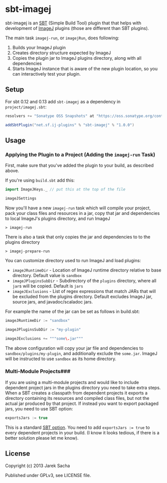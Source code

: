 sbt-imagej
==========

sbt-imagej is an [SBT](http://www.scala-sbt.org/) (Simple Build Tool) plugin that that helps with development of
[ImageJ](http://rsbweb.nih.gov/ij/) plugins (those are different than SBT plugins).

The main task `imagej-run`, or `imagejRun`, does following:

1. Builds your ImageJ plugin
2. Creates directory structure expected by ImageJ
3. Copies the plugin jar to ImageJ plugins directory, along with all dependencies
4. Starts ImageJ instance that is aware of the new plugin location,
   so you can interactively test your plugin.

Setup
-----

For sbt 0.12 and 0.13 add `sbt-imagej` as a dependency in `project/imagej.sbt`:

```scala
resolvers += "Sonatype OSS Snapshots" at "https://oss.sonatype.org/content/repositories/snapshots"

addSbtPlugin("net.sf.ij-plugins" % "sbt-imagej" % "1.0.0")
```

Usage
-----

### Applying the Plugin to a Project (Adding the `imagej-run` Task)

First, make sure that you've added the plugin to your build, as described above.


If you're using `build.sbt` add this:

```scala
import ImageJKeys._ // put this at the top of the file

imageJSettings
```

Now you'll have a new `imagej-run` task which will compile your project,
pack your class files and resources in a jar, copy that jar and dependencies to local
ImageJ's plugins directory, and run ImageJ

    > imagej-run

There is also a task that only copies the jar and dependencies to to the plugins directory

    > imagej-prepare-run

You can customize directory used to run ImageJ and load plugins:

* `imageJRuntimeDir` - Location of ImageJ runtime directory relative to base directory.
  Default value is `sandbox`
* `imageJPluginsSubDir` - Subdirectory of the `plugins` directory, where all `jar`s will be copied.
  Default is `jars`
* `imageJExclusions` - List of regex expressions that match JARs that will be excluded from the plugins directory.
  Default excludes ImageJ jar, source jars, and javadoc/scaladoc jars.

For example the name of the jar can be set as follows in build.sbt:

```scala
imageJRuntimeDir := "sandbox"

imageJPluginsSubDir := "my-plugin"

imageJExclusions += """some\.jar"""
```

The above configuration will copy your jar file and dependencies to
`sandbox/plugins/my-plugin`, and additionally exclude the `some.jar`.
ImageJ will be instructed to use `sandbox` as its home directory.

### Multi-Module Projects###

If you are using a multi-module projects and would like to include dependent project jars in the plugins directory
you need to take extra steps. When a SBT creates a classpath from dependent projects it exports a directory containing its
resources and compiled class files, but not the actual jar produced by that project.
If instead you want to export packaged jars, you need to use SBT option:

```scala
exportsJars := true
```

This is a standard [SBT option](http://www.scala-sbt.org/0.13.0/docs/Howto/package.html).
You need to add `exportsJars := true` to every dependent projects in your build.
(I know it looks tedious, if there is a better solution please let me know).

License
-------

Copyright (c) 2013 Jarek Sacha

Published under GPLv3, see LICENSE file.
